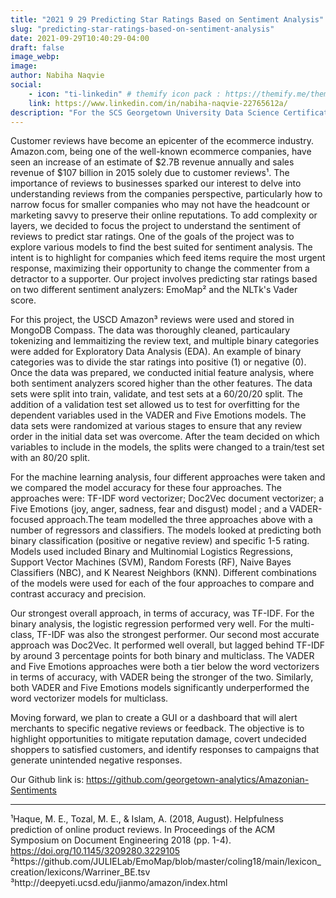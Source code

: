 ```yaml
---
title: "2021 9 29 Predicting Star Ratings Based on Sentiment Analysis"
slug: "predicting-star-ratings-based-on-sentiment-analysis"
date: 2021-09-29T10:40:29-04:00
draft: false
image_webp: 
image: 
author: Nabiha Naqvie 
social: 
    - icon: "ti-linkedin" # themify icon pack : https://themify.me/themify-icons
    link: https://www.linkedin.com/in/nabiha-naqvie-22765612a/  
description: "For the SCS Georgetown University Data Science Certificate in Cohort 24, the Amaznonian Sentiment team utilized sentiment analyzers to understand Amazon reviews to predict star ratings"  
---
```


Customer reviews have become an epicenter of the ecommerce industry. Amazon.com, being one of the well-known ecommerce companies, have seen an increase of an estimate of $2.7B revenue annually and sales revenue of $107 billion in 2015 solely due to customer reviews¹. The importance of reviews to businesses sparked our interest to delve into understanding reviews from the companies perspective, particularly how to narrow focus for smaller companies who may not have the headcount or marketing savvy to preserve their online reputations. To add complexity or layers, we decided to focus the project to understand the sentiment of reviews to predict star ratings. One of the goals of the project was to explore various models to find the best suited for sentiment analysis. The intent is to highlight for companies which feed items require the most urgent response, maximizing their opportunity to change the commenter from a detractor to a supporter. Our project involves predicting star ratings based on two different sentiment analyzers: EmoMap² and the NLTk's Vader score.

For this project, the USCD Amazon³ reviews were used and stored in MongoDB Compass. The data was thoroughly cleaned, particaulary tokenizing and lemmaitizing the review text, and multiple binary categories were added for Exploratory Data Analysis (EDA). An example of binary categories was to divide the star ratings into positive (1) or negative (0). Once the data was prepared, we conducted initial feature analysis, where both sentiment analyzers scored higher than the other features. The data sets were split into train, validate, and test sets at a 60/20/20 split. The addition of a validation test set allowed us to test for overfitting for the dependent variables used in the VADER and Five Emotions models. The data sets were randomized at various stages to ensure that any review order in the initial data set was overcome. After the team decided on which variables to include in the models, the splits were changed to a train/test set with an 80/20 split.

For the machine learning analysis, four different approaches were taken and we compared the model accuracy for these four approaches. The approaches were: TF-IDF word vectorizer; Doc2Vec document vectorizer; a Five Emotions (joy, anger, sadness, fear and disgust) model ; and a VADER-focused approach.The team modelled the three approaches above with a number of regressors and classifiers. The models looked at predicting both binary classification (positive or negative review) and specific 1-5 rating. Models used included Binary and Multinomial Logistics Regressions, Support Vector Machines (SVM), Random Forests (RF), Naive Bayes Classifiers (NBC), and K Nearest Neighbors (KNN). Different combinations of the models were used for each of the four approaches to compare and contrast accuracy and precision.

Our strongest overall approach, in terms of accuracy, was TF-IDF. For the binary analysis, the logistic regression  performed very well. For the multi-class, TF-IDF was also the strongest performer. Our second most accurate approach was Doc2Vec. It performed well overall, but lagged behind TF-IDF by around 3 percentage points for both binary and multiclass. The VADER and Five Emotions approaches were both a tier below the word vectorizers in terms of accuracy, with VADER being the stronger of the two. Similarly, both VADER and Five Emotions models significantly underperformed the word vectorizer models for multiclass.

Moving forward, we plan to create a GUI or a dashboard that will alert merchants to specific negative reviews or feedback. The objective is to highlight opportunities to mitigate reputation damage, covert undecided shoppers to satisfied customers, and identify responses to campaigns that generate unintended negative responses.
 
Our Github link is: https://github.com/georgetown-analytics/Amazonian-Sentiments

**** 
¹Haque, M. E., Tozal, M. E., & Islam, A. (2018, August). Helpfulness prediction of online product reviews. In Proceedings of the ACM Symposium on Document Engineering 2018 (pp. 1-4). https://doi.org/10.1145/3209280.3229105
²https://github.com/JULIELab/EmoMap/blob/master/coling18/main/lexicon_creation/lexicons/Warriner_BE.tsv
³http://deepyeti.ucsd.edu/jianmo/amazon/index.html

